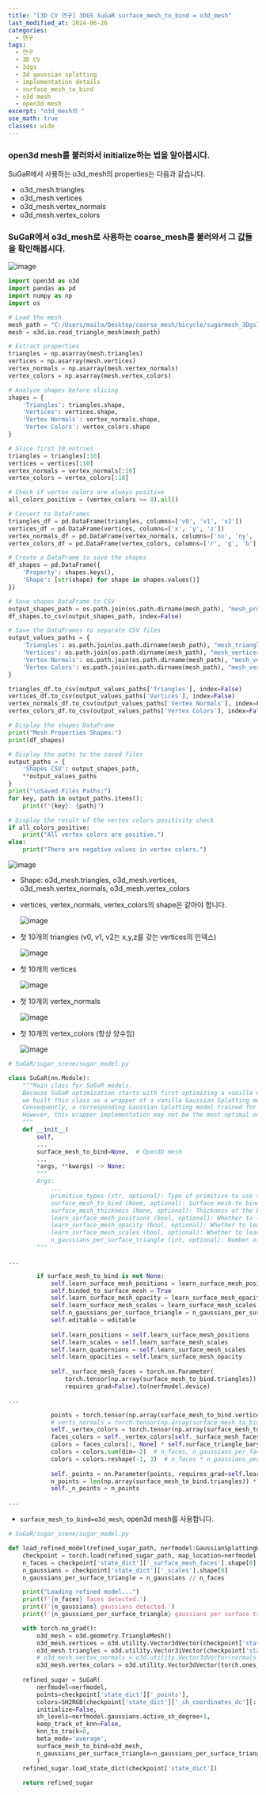 ```yaml
---
title: "[3D CV 연구] 3DGS SuGaR surface_mesh_to_bind = o3d_mesh"
last_modified_at: 2024-06-26
categories:
  - 연구
tags:
  - 연구
  - 3D CV
  - 3dgs
  - 3d gaussian splatting
  - implementation details
  - surface_mesh_to_bind
  - o3d mesh
  - open3d mesh
excerpt: "o3d_mesh의 "
use_math: true
classes: wide
---
```


### open3d mesh를 불러와서 initialize하는 법을 알아봅시다.

SuGaR에서 사용하는 o3d_mesh의 properties는 다음과 같습니다.

- o3d_mesh.triangles
- o3d_mesh.vertices
- o3d_mesh.vertex_normals
- o3d_mesh.vertex_colors

### SuGaR에서 o3d_mesh로 사용하는 coarse_mesh를 불러와서 그 값들을 확인해봅시다.

![image](https://github.com/sandokim/sandokim.github.io/assets/74639652/1d240062-091f-4373-b5b6-ecc60e3d12ce)

```python
import open3d as o3d
import pandas as pd
import numpy as np
import os

# Load the mesh
mesh_path = "C:/Users/maila/Desktop/coarse_mesh/bicycle/sugarmesh_3Dgs7000_sdfestim02_sdfnorm02_level03_decim1000000.ply"
mesh = o3d.io.read_triangle_mesh(mesh_path)

# Extract properties
triangles = np.asarray(mesh.triangles)
vertices = np.asarray(mesh.vertices)
vertex_normals = np.asarray(mesh.vertex_normals)
vertex_colors = np.asarray(mesh.vertex_colors)

# Analyze shapes before slicing
shapes = {
    'Triangles': triangles.shape,
    'Vertices': vertices.shape,
    'Vertex Normals': vertex_normals.shape,
    'Vertex Colors': vertex_colors.shape
}

# Slice first 10 entries
triangles = triangles[:10]
vertices = vertices[:10]
vertex_normals = vertex_normals[:10]
vertex_colors = vertex_colors[:10]

# Check if vertex colors are always positive
all_colors_positive = (vertex_colors >= 0).all()

# Convert to DataFrames
triangles_df = pd.DataFrame(triangles, columns=['v0', 'v1', 'v2'])
vertices_df = pd.DataFrame(vertices, columns=['x', 'y', 'z'])
vertex_normals_df = pd.DataFrame(vertex_normals, columns=['nx', 'ny', 'nz'])
vertex_colors_df = pd.DataFrame(vertex_colors, columns=['r', 'g', 'b'])

# Create a DataFrame to save the shapes
df_shapes = pd.DataFrame({
    'Property': shapes.keys(),
    'Shape': [str(shape) for shape in shapes.values()]
})

# Save shapes DataFrame to CSV
output_shapes_path = os.path.join(os.path.dirname(mesh_path), "mesh_properties_shapes.csv")
df_shapes.to_csv(output_shapes_path, index=False)

# Save the DataFrames to separate CSV files
output_values_paths = {
    'Triangles': os.path.join(os.path.dirname(mesh_path), "mesh_triangles_first_10.csv"),
    'Vertices': os.path.join(os.path.dirname(mesh_path), "mesh_vertices_first_10.csv"),
    'Vertex Normals': os.path.join(os.path.dirname(mesh_path), "mesh_vertex_normals_first_10.csv"),
    'Vertex Colors': os.path.join(os.path.dirname(mesh_path), "mesh_vertex_colors_first_10.csv")
}

triangles_df.to_csv(output_values_paths['Triangles'], index=False)
vertices_df.to_csv(output_values_paths['Vertices'], index=False)
vertex_normals_df.to_csv(output_values_paths['Vertex Normals'], index=False)
vertex_colors_df.to_csv(output_values_paths['Vertex Colors'], index=False)

# Display the shapes DataFrame
print("Mesh Properties Shapes:")
print(df_shapes)

# Display the paths to the saved files
output_paths = {
    'Shapes CSV': output_shapes_path,
    **output_values_paths
}
print("\nSaved Files Paths:")
for key, path in output_paths.items():
    print(f"{key}: {path}")

# Display the result of the vertex colors positivity check
if all_colors_positive:
    print("All vertex colors are positive.")
else:
    print("There are negative values in vertex colors.")
```

![image](https://github.com/sandokim/sandokim.github.io/assets/74639652/3fdb5620-5cd0-4ab2-acbe-0848ef80f4a1)

- Shape: o3d_mesh.triangles, o3d_mesh.vertices, o3d_mesh.vertex_normals, o3d_mesh.vertex_colors
- vertices, vertex_normals, vertex_colors의 shape은 같아야 합니다.
  
  ![image](https://github.com/sandokim/sandokim.github.io/assets/74639652/8bca6098-a1d9-4c84-a5a6-3cfd846af30a)

- 첫 10개의 triangles (v0, v1, v2는 x,y,z를 갖는 vertices의 인덱스)
  
  ![image](https://github.com/sandokim/sandokim.github.io/assets/74639652/d3706c88-7f13-4927-b30b-74342714d3ee)

- 첫 10개의 vertices
  
  ![image](https://github.com/sandokim/sandokim.github.io/assets/74639652/48c37ec0-47f1-4247-9627-bd72b87c3668)

- 첫 10개의 vertex_normals
  
  ![image](https://github.com/sandokim/sandokim.github.io/assets/74639652/f21648e3-5676-44b2-abc2-033dec9d55fc)

- 첫 10개의 vertex_colors (항상 양수임)
  
  ![image](https://github.com/sandokim/sandokim.github.io/assets/74639652/ac0121aa-f14f-496e-b29d-0a0d90b3e357)



```python
# SuGaR/sugar_scene/sugar_model.py

class SuGaR(nn.Module):
    """Main class for SuGaR models.
    Because SuGaR optimization starts with first optimizing a vanilla Gaussian Splatting model for 7k iterations,
    we built this class as a wrapper of a vanilla Gaussian Splatting model.
    Consequently, a corresponding Gaussian Splatting model trained for 7k iterations must be provided.
    However, this wrapper implementation may not be the most optimal one for memory usage, so we might change it in the future.
    """
    def __init__(
        self, 
        ...
        surface_mesh_to_bind=None,  # Open3D mesh
        ...
        *args, **kwargs) -> None:
        """
        Args:
            ...
            primitive_types (str, optional): Type of primitive to use to replace the Gaussians. Defaults to 'diamond'.
            surface_mesh_to_bind (None, optional): Surface mesh to bind the Gaussians to. Defaults to None.
            surface_mesh_thickness (None, optional): Thickness of the bound Gaussians. Defaults to None.
            learn_surface_mesh_positions (bool, optional): Whether to learn the positions of the bound Gaussians. Defaults to True.
            learn_surface_mesh_opacity (bool, optional): Whether to learn the opacity of the bound Gaussians. Defaults to True.
            learn_surface_mesh_scales (bool, optional): Whether to learn the scales of the bound Gaussians. Defaults to True.
            n_gaussians_per_surface_triangle (int, optional): Number of bound Gaussians per surface triangle. Defaults to 6.
        """

...

        if surface_mesh_to_bind is not None:
            self.learn_surface_mesh_positions = learn_surface_mesh_positions
            self.binded_to_surface_mesh = True
            self.learn_surface_mesh_opacity = learn_surface_mesh_opacity
            self.learn_surface_mesh_scales = learn_surface_mesh_scales
            self.n_gaussians_per_surface_triangle = n_gaussians_per_surface_triangle
            self.editable = editable
            
            self.learn_positions = self.learn_surface_mesh_positions
            self.learn_scales = self.learn_surface_mesh_scales
            self.learn_quaternions = self.learn_surface_mesh_scales
            self.learn_opacities = self.learn_surface_mesh_opacity
            
            self._surface_mesh_faces = torch.nn.Parameter(
                torch.tensor(np.array(surface_mesh_to_bind.triangles)).to(nerfmodel.device), 
                requires_grad=False).to(nerfmodel.device)

...

            points = torch.tensor(np.array(surface_mesh_to_bind.vertices)).float().to(nerfmodel.device)
            # verts_normals = torch.tensor(np.array(surface_mesh_to_bind.vertex_normals)).float().to(nerfmodel.device)
            self._vertex_colors = torch.tensor(np.array(surface_mesh_to_bind.vertex_colors)).float().to(nerfmodel.device)
            faces_colors = self._vertex_colors[self._surface_mesh_faces]  # n_faces, 3, n_coords
            colors = faces_colors[:, None] * self.surface_triangle_bary_coords[None]  # n_faces, n_gaussians_per_face, 3, n_colors
            colors = colors.sum(dim=-2)  # n_faces, n_gaussians_per_face, n_colors
            colors = colors.reshape(-1, 3)  # n_faces * n_gaussians_per_face, n_colors
                
            self._points = nn.Parameter(points, requires_grad=self.learn_positions).to(nerfmodel.device)
            n_points = len(np.array(surface_mesh_to_bind.triangles)) * n_gaussians_per_surface_triangle
            self._n_points = n_points

...

```

- `surface_mesh_to_bind=o3d_mesh`, open3d mesh를 사용합니다.

```python
# SuGaR/sugar_scene/sugar_model.py

def load_refined_model(refined_sugar_path, nerfmodel:GaussianSplattingWrapper):
    checkpoint = torch.load(refined_sugar_path, map_location=nerfmodel.device)
    n_faces = checkpoint['state_dict']['_surface_mesh_faces'].shape[0]
    n_gaussians = checkpoint['state_dict']['_scales'].shape[0]
    n_gaussians_per_surface_triangle = n_gaussians // n_faces

    print("Loading refined model...")
    print(f'{n_faces} faces detected.')
    print(f'{n_gaussians} gaussians detected.')
    print(f'{n_gaussians_per_surface_triangle} gaussians per surface triangle detected.')

    with torch.no_grad():
        o3d_mesh = o3d.geometry.TriangleMesh()
        o3d_mesh.vertices = o3d.utility.Vector3dVector(checkpoint['state_dict']['_points'].cpu().numpy())
        o3d_mesh.triangles = o3d.utility.Vector3iVector(checkpoint['state_dict']['_surface_mesh_faces'].cpu().numpy())
        # o3d_mesh.vertex_normals = o3d.utility.Vector3dVector(normals.cpu().numpy())
        o3d_mesh.vertex_colors = o3d.utility.Vector3dVector(torch.ones_like(checkpoint['state_dict']['_points']).cpu().numpy())
        
    refined_sugar = SuGaR(
        nerfmodel=nerfmodel,
        points=checkpoint['state_dict']['_points'],
        colors=SH2RGB(checkpoint['state_dict']['_sh_coordinates_dc'][:, 0, :]),
        initialize=False,
        sh_levels=nerfmodel.gaussians.active_sh_degree+1,
        keep_track_of_knn=False,
        knn_to_track=0,
        beta_mode='average',
        surface_mesh_to_bind=o3d_mesh,
        n_gaussians_per_surface_triangle=n_gaussians_per_surface_triangle,
        )
    refined_sugar.load_state_dict(checkpoint['state_dict'])
    
    return refined_sugar

```


